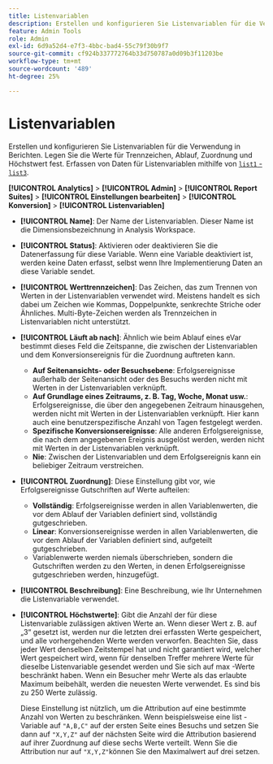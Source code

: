 ```yaml
---
title: Listenvariablen
description: Erstellen und konfigurieren Sie Listenvariablen für die Verwendung in Berichten.
feature: Admin Tools
role: Admin
exl-id: 6d9a52d4-e7f3-4bbc-bad4-55c79f30b9f7
source-git-commit: cf924b337772764b33d750787a0d09b3f11203be
workflow-type: tm+mt
source-wordcount: '489'
ht-degree: 25%

---
```


# Listenvariablen

Erstellen und konfigurieren Sie Listenvariablen für die Verwendung in Berichten. Legen Sie die Werte für Trennzeichen, Ablauf, Zuordnung und Höchstwert fest. Erfassen von Daten für Listenvariablen mithilfe von [`list1` - `list3`](/help/implement/vars/page-vars/list.md).

**[!UICONTROL Analytics]** > **[!UICONTROL Admin]** > **[!UICONTROL Report Suites]** > **[!UICONTROL Einstellungen bearbeiten]** > **[!UICONTROL Konversion]** > **[!UICONTROL Listenvariablen]**

* **[!UICONTROL Name]**: Der Name der Listenvariablen. Dieser Name ist die Dimensionsbezeichnung in Analysis Workspace.

* **[!UICONTROL Status]**: Aktivieren oder deaktivieren Sie die Datenerfassung für diese Variable. Wenn eine Variable deaktiviert ist, werden keine Daten erfasst, selbst wenn Ihre Implementierung Daten an diese Variable sendet.

* **[!UICONTROL Werttrennzeichen]**: Das Zeichen, das zum Trennen von Werten in der Listenvariablen verwendet wird. Meistens handelt es sich dabei um Zeichen wie Kommas, Doppelpunkte, senkrechte Striche oder Ähnliches. Multi-Byte-Zeichen werden als Trennzeichen in Listenvariablen nicht unterstützt.

* **[!UICONTROL Läuft ab nach]**: Ähnlich wie beim Ablauf eines eVar bestimmt dieses Feld die Zeitspanne, die zwischen der Listenvariablen und dem Konversionsereignis für die Zuordnung auftreten kann.
   * **Auf Seitenansichts- oder Besuchsebene**: Erfolgsereignisse außerhalb der Seitenansicht oder des Besuchs werden nicht mit Werten in der Listenvariablen verknüpft.
   * **Auf Grundlage eines Zeitraums, z. B. Tag, Woche, Monat usw.**: Erfolgsereignisse, die über den angegebenen Zeitraum hinausgehen, werden nicht mit Werten in der Listenvariablen verknüpft. Hier kann auch eine benutzerspezifische Anzahl von Tagen festgelegt werden.
   * **Spezifische Konversionsereignisse**: Alle anderen Erfolgsereignisse, die nach dem angegebenen Ereignis ausgelöst werden, werden nicht mit Werten in der Listenvariablen verknüpft.
   * **Nie**: Zwischen der Listenvariablen und dem Erfolgsereignis kann ein beliebiger Zeitraum verstreichen.

* **[!UICONTROL Zuordnung]**: Diese Einstellung gibt vor, wie Erfolgsereignisse Gutschriften auf Werte aufteilen:
   * **Vollständig**: Erfolgsereignisse werden in allen Variablenwerten, die vor dem Ablauf der Variablen definiert sind, vollständig gutgeschrieben.
   * **Linear**: Konversionsereignisse werden in allen Variablenwerten, die vor dem Ablauf der Variablen definiert sind, aufgeteilt gutgeschrieben.
   * Variablenwerte werden niemals überschrieben, sondern die Gutschriften werden zu den Werten, in denen Erfolgsereignisse gutgeschrieben werden, hinzugefügt.

* **[!UICONTROL Beschreibung]**: Eine Beschreibung, wie Ihr Unternehmen die Listenvariable verwendet.

* **[!UICONTROL Höchstwerte]**: Gibt die Anzahl der für diese Listenvariable zulässigen aktiven Werte an. Wenn dieser Wert z. B. auf „3“ gesetzt ist, werden nur die letzten drei erfassten Werte gespeichert, und alle vorhergehenden Werte werden verworfen. Beachten Sie, dass jeder Wert denselben Zeitstempel hat und nicht garantiert wird, welcher Wert gespeichert wird, wenn für denselben Treffer mehrere Werte für dieselbe Listenvariable gesendet werden und Sie sich auf max -Werte beschränkt haben. Wenn ein Besucher mehr Werte als das erlaubte Maximum beibehält, werden die neuesten Werte verwendet. Es sind bis zu 250 Werte zulässig.

  Diese Einstellung ist nützlich, um die Attribution auf eine bestimmte Anzahl von Werten zu beschränken. Wenn beispielsweise eine list -Variable auf `"A,B,C"` auf der ersten Seite eines Besuchs und setzen Sie dann auf `"X,Y,Z"` auf der nächsten Seite wird die Attribution basierend auf ihrer Zuordnung auf diese sechs Werte verteilt. Wenn Sie die Attribution nur auf `"X,Y,Z"`können Sie den Maximalwert auf drei setzen.
